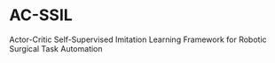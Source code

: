 # AC-SSIL
Actor-Critic Self-Supervised Imitation Learning Framework for Robotic Surgical Task Automation
